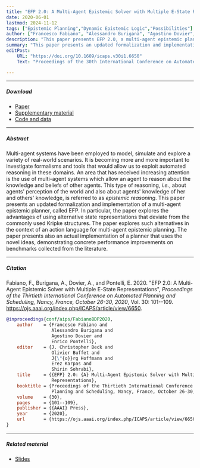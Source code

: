 ```yaml
---
title: "EFP 2.0: A Multi-Agent Epistemic Solver with Multiple E-State Representations"
date: 2020-06-01
lastmod: 2024-11-12
tags: ["Epistemic Planning","Dynamic Epistemic Logic","Possibilities"]
author: ["Francesco Fabiano", "Alessandro Burigana", "Agostino Dovier", "Enrico Pontelli"]
description: "This paper presents EFP 2.0, a multi-agent epistemic planner based on an alternative state representations called possibilities. ICAPS 2020."
summary: "This paper presents an updated formalization and implementation of a multi-agent epistemic planner, called EFP. In particular, the paper explores the advantages of using alternative state representations that deviate from the commonly used Kripke structures. The paper explores such alternatives in the context of an action language for multi-agent epistemic planning."
editPost:
    URL: "https://doi.org/10.1609/icaps.v30i1.6650"
    Text: "Proceedings of the 30th International Conference on Automated Planning and Scheduling, ICAPS 2020"

---
```


---

##### Download

+ [Paper](https://ojs.aaai.org/index.php/ICAPS/article/view/6650/6504)
+ [Supplementary material](supplementary.pdf)
+ [Code and data](https://github.com/FrancescoFabiano/EFP)

---

##### Abstract

Multi-agent systems have been employed to model, simulate and explore a variety of real-world scenarios. It is becoming more and more important to investigate formalisms and tools that would allow us to exploit automated reasoning in these domains. An area that has received increasing attention is the use of multi-agent systems which allow an agent to reason about the knowledge and beliefs of other agents. This type of reasoning, *i.e.*, about agents' perception of the world and also about agents' knowledge of her and others' knowledge, is referred to as *epistemic reasoning*. This paper presents an updated formalization and implementation of a multi-agent epistemic planner, called EFP. In particular, the paper explores the advantages of using alternative state representations that deviate from the commonly used Kripke structures. The paper explores such alternatives in the context of an action language for multi-agent epistemic planning. The paper presents also an actual implementation of a planner that uses the novel ideas, demonstrating concrete performance improvements on benchmarks collected from the literature.

---

##### Citation

Fabiano, F., Burigana, A., Dovier, A., and Pontelli, E. 2020. "EFP 2.0: A Multi-Agent Epistemic Solver with Multiple E-State Representations", *Proceedings of the Thirtieth International Conference on Automated Planning and Scheduling, Nancy, France, October 26-30, 2020*, Vol. 30: 101--109. https://ojs.aaai.org/index.php/ICAPS/article/view/6650.

```BibTeX
@inproceedings{conf/aips/FabianoBDP2020,
    author    = {Francesco Fabiano and
                 Alessandro Burigana and
                 Agostino Dovier and
                 Enrico Pontelli},
    editor    = {J. Christopher Beck and
                 Olivier Buffet and
                 J{\"{o}}rg Hoffmann and
                 Erez Karpas and
                 Shirin Sohrabi},
    title     = {{EFP} 2.0: {A} Multi-Agent Epistemic Solver with Multiple E-State
                 Representations},
    booktitle = {Proceedings of the Thirtieth International Conference on Automated
                 Planning and Scheduling, Nancy, France, October 26-30, 2020},
    volume    = {30},
    pages     = {101--109},
    publisher = {{AAAI} Press},
    year      = {2020},
    url       = {https://ojs.aaai.org/index.php/ICAPS/article/view/6650}
}
```

---

##### Related material

+ [Slides](slides.pdf)
